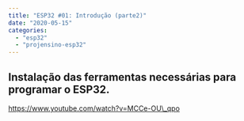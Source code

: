 ```yaml
---
title: "ESP32 #01: Introdução (parte2)"
date: "2020-05-15"
categories: 
  - "esp32"
  - "projensino-esp32"
---
```


## Instalação das ferramentas necessárias para programar o ESP32.

https://www.youtube.com/watch?v=MCCe-OU\_qpo
